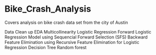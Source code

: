 # Bike_Crash_Analysis
Covers analysis on bike crash data set from the city of Austin

Data Clean up 
EDA 
Multicollinearity 
Logistic Regression 
Forward Logistic Regression Model using Sequencial Forward Selection (SFS)
Backward Feature Elimination using Recursive Feature Elimination for Logistic Regression
Decision Tree
Random forest
